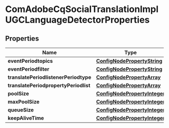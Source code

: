 
# ComAdobeCqSocialTranslationImplUGCLanguageDetectorProperties

## Properties
Name | Type | Description | Notes
------------ | ------------- | ------------- | -------------
**eventPeriodtopics** | [**ConfigNodePropertyString**](ConfigNodePropertyString.md) |  |  [optional]
**eventPeriodfilter** | [**ConfigNodePropertyString**](ConfigNodePropertyString.md) |  |  [optional]
**translatePeriodlistenerPeriodtype** | [**ConfigNodePropertyArray**](ConfigNodePropertyArray.md) |  |  [optional]
**translatePeriodpropertyPeriodlist** | [**ConfigNodePropertyArray**](ConfigNodePropertyArray.md) |  |  [optional]
**poolSize** | [**ConfigNodePropertyInteger**](ConfigNodePropertyInteger.md) |  |  [optional]
**maxPoolSize** | [**ConfigNodePropertyInteger**](ConfigNodePropertyInteger.md) |  |  [optional]
**queueSize** | [**ConfigNodePropertyInteger**](ConfigNodePropertyInteger.md) |  |  [optional]
**keepAliveTime** | [**ConfigNodePropertyInteger**](ConfigNodePropertyInteger.md) |  |  [optional]



